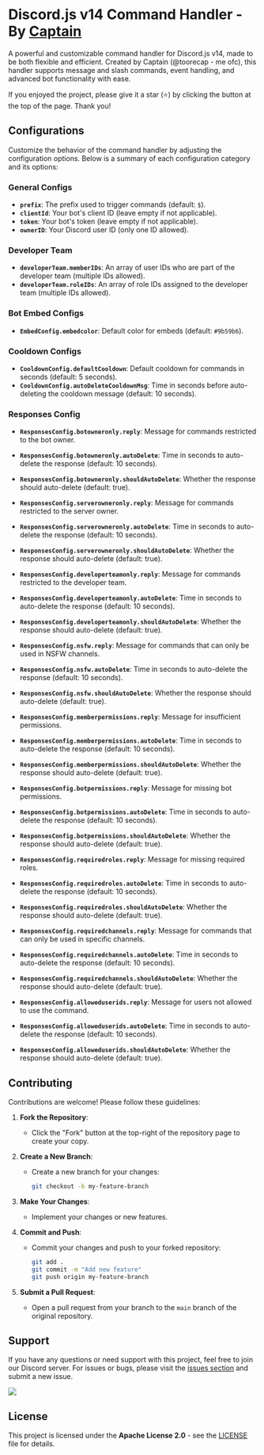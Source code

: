 # Discord.js v14 Command Handler - By [Captain](https://guns.lol/tooredcap)
A powerful and customizable command handler for Discord.js v14, made to be both flexible and efficient. Created by Captain (@toorecap - me ofc),  this handler supports message and slash commands, event handling, and advanced bot functionality with ease.

If you enjoyed the project, please give it a star (⭐️) by clicking the button at the top of the page. Thank you!

## Configurations

Customize the behavior of the command handler by adjusting the configuration options. Below is a summary of each configuration category and its options:

### General Configs

- **`prefix`**: The prefix used to trigger commands (default: `$`).
- **`clientId`**: Your bot's client ID (leave empty if not applicable).
- **`token`**: Your bot's token (leave empty if not applicable).
- **`ownerID`**: Your Discord user ID (only one ID allowed).

### Developer Team

- **`developerTeam.memberIDs`**: An array of user IDs who are part of the developer team (multiple IDs allowed).
- **`developerTeam.roleIDs`**: An array of role IDs assigned to the developer team (multiple IDs allowed).

### Bot Embed Configs

- **`EmbedConfig.embedcolor`**: Default color for embeds (default: `#9b59b6`).

### Cooldown Configs

- **`CooldownConfig.defaultCooldown`**: Default cooldown for commands in seconds (default: 5 seconds).
- **`CooldownConfig.autoDeleteCooldownMsg`**: Time in seconds before auto-deleting the cooldown message (default: 10 seconds).

### Responses Config

- **`ResponsesConfig.botowneronly.reply`**: Message for commands restricted to the bot owner.
- **`ResponsesConfig.botowneronly.autoDelete`**: Time in seconds to auto-delete the response (default: 10 seconds).
- **`ResponsesConfig.botowneronly.shouldAutoDelete`**: Whether the response should auto-delete (default: true).

- **`ResponsesConfig.serverowneronly.reply`**: Message for commands restricted to the server owner.
- **`ResponsesConfig.serverowneronly.autoDelete`**: Time in seconds to auto-delete the response (default: 10 seconds).
- **`ResponsesConfig.serverowneronly.shouldAutoDelete`**: Whether the response should auto-delete (default: true).

- **`ResponsesConfig.developerteamonly.reply`**: Message for commands restricted to the developer team.
- **`ResponsesConfig.developerteamonly.autoDelete`**: Time in seconds to auto-delete the response (default: 10 seconds).
- **`ResponsesConfig.developerteamonly.shouldAutoDelete`**: Whether the response should auto-delete (default: true).

- **`ResponsesConfig.nsfw.reply`**: Message for commands that can only be used in NSFW channels.
- **`ResponsesConfig.nsfw.autoDelete`**: Time in seconds to auto-delete the response (default: 10 seconds).
- **`ResponsesConfig.nsfw.shouldAutoDelete`**: Whether the response should auto-delete (default: true).

- **`ResponsesConfig.memberpermissions.reply`**: Message for insufficient permissions.
- **`ResponsesConfig.memberpermissions.autoDelete`**: Time in seconds to auto-delete the response (default: 10 seconds).
- **`ResponsesConfig.memberpermissions.shouldAutoDelete`**: Whether the response should auto-delete (default: true).

- **`ResponsesConfig.botpermissions.reply`**: Message for missing bot permissions.
- **`ResponsesConfig.botpermissions.autoDelete`**: Time in seconds to auto-delete the response (default: 10 seconds).
- **`ResponsesConfig.botpermissions.shouldAutoDelete`**: Whether the response should auto-delete (default: true).

- **`ResponsesConfig.requiredroles.reply`**: Message for missing required roles.
- **`ResponsesConfig.requiredroles.autoDelete`**: Time in seconds to auto-delete the response (default: 10 seconds).
- **`ResponsesConfig.requiredroles.shouldAutoDelete`**: Whether the response should auto-delete (default: true).

- **`ResponsesConfig.requiredchannels.reply`**: Message for commands that can only be used in specific channels.
- **`ResponsesConfig.requiredchannels.autoDelete`**: Time in seconds to auto-delete the response (default: 10 seconds).
- **`ResponsesConfig.requiredchannels.shouldAutoDelete`**: Whether the response should auto-delete (default: true).

- **`ResponsesConfig.alloweduserids.reply`**: Message for users not allowed to use the command.
- **`ResponsesConfig.alloweduserids.autoDelete`**: Time in seconds to auto-delete the response (default: 10 seconds).
- **`ResponsesConfig.alloweduserids.shouldAutoDelete`**: Whether the response should auto-delete (default: true).

## Contributing

Contributions are welcome! Please follow these guidelines:

1. **Fork the Repository**:
   - Click the "Fork" button at the top-right of the repository page to create your copy.

2. **Create a New Branch**:
   - Create a new branch for your changes:
     ```bash
     git checkout -b my-feature-branch
     ```

3. **Make Your Changes**:
   - Implement your changes or new features.

4. **Commit and Push**:
   - Commit your changes and push to your forked repository:
     ```bash
     git add .
     git commit -m "Add new feature"
     git push origin my-feature-branch
     ```

5. **Submit a Pull Request**:
   - Open a pull request from your branch to the `main` branch of the original repository.

## Support
If you have any questions or need support with this project, feel free to join our Discord server. For issues or bugs, please visit the [issues section](https://github.com/CaptainTsu/DiscordJS-v14-Handler-captain/issues) and submit a new issue.

<a href="https://discord.gg/AkWYfFPVdj">
  <img src="https://cdn.discordapp.com/attachments/1176815431865090159/1275051369363148911/image.png?ex=66c47b9f&is=66c32a1f&hm=57bdc338956c03520b743dcdd8a208f78b739da9a2681e796ff16be19931c822&">
</a>

## License
This project is licensed under the **Apache License 2.0** - see the [LICENSE](./LICENSE) file for details.
